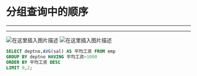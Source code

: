 ﻿# 分组查询中的顺序
--------
---------

![在这里插入图片描述](https://img-blog.csdnimg.cn/39e9828dc79e49e69dcc302839e7bfd1.png?x-oss-process=image/watermark,type_ZHJvaWRzYW5zZmFsbGJhY2s,shadow_50,text_Q1NETiBATkpVU1RaSkM=,size_20,color_FFFFFF,t_70,g_se,x_16)
![在这里插入图片描述](https://img-blog.csdnimg.cn/60513537533040d7b258a4e53d33696e.png?x-oss-process=image/watermark,type_ZHJvaWRzYW5zZmFsbGJhY2s,shadow_50,text_Q1NETiBATkpVU1RaSkM=,size_20,color_FFFFFF,t_70,g_se,x_16)

```sql
SELECT deptno,AVG(sal) AS 平均工资 FROM emp 
GROUP BY deptno HAVING 平均工资>1000 
ORDER BY 平均工资 DESC 
LIMIT 0,2;
```

